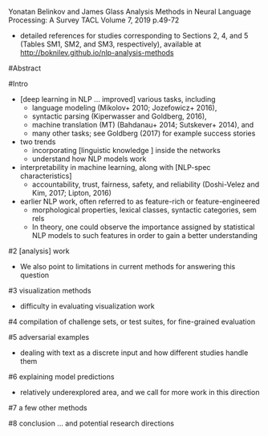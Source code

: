 Yonatan Belinkov and James Glass
Analysis Methods in Neural Language Processing: A Survey
TACL Volume 7, 2019 p.49-72

* detailed references for studies corresponding to Sections 2, 4, and 5
  (Tables SM1, SM2, and SM3, respectively), available at
  http://boknilev.github.io/nlp-analysis-methods

#Abstract

#Intro

* [deep learning in NLP ...  improved] various tasks, including
  * language modeling (Mikolov+ 2010; Jozefowicz+ 2016),
  * syntactic parsing (Kiperwasser and Goldberg, 2016),
  * machine translation (MT) (Bahdanau+ 2014; Sutskever+ 2014), and
  * many other tasks; see Goldberg (2017) for example success stories
* two trends
  * incorporating [linguistic knowledge ] inside the networks
  * understand how NLP models work
* interpretability in machine learning, along with [NLP-spec characteristics]
  * accountability, trust, fairness, safety, and reliability
    (Doshi-Velez and Kim, 2017; Lipton, 2016)
* earlier NLP work, often referred to as feature-rich or feature-engineered
  * morphological properties, lexical classes, syntactic categories, sem rels
  * In theory, one could observe the importance assigned by statistical NLP
    models to such features in order to gain a better understanding

#2 [analysis] work

* We also point to limitations in current methods for answering this question

#3 visualization methods

* difficulty in evaluating visualization work

#4 compilation of challenge sets, or test suites, for fine-grained evaluation

#5 adversarial examples

* dealing with text as a discrete input and how different studies handle them

#6 explaining model predictions

* relatively underexplored area, and we call for more work in this direction

#7 a few other methods

#8 conclusion ... and potential research directions
